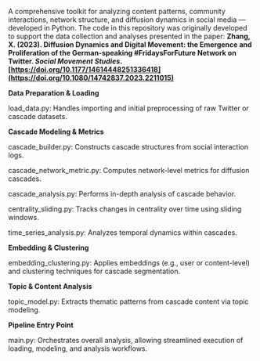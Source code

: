 A comprehensive toolkit for analyzing content patterns, community interactions, network structure, and diffusion dynamics in social media —developed in Python.
The code in this repository was originally developed to support the data collection and analyses presented in the paper: **Zhang, X. (2023). Diffusion Dynamics and Digital Movement: the Emergence and Proliferation of the German-speaking #FridaysForFuture Network on Twitter. *Social Movement Studies*. [https://doi.org/10.1177/14614448251336418](https://doi.org/10.1080/14742837.2023.2211015)**


**Data Preparation & Loading**

load_data.py: Handles importing and initial preprocessing of raw Twitter or cascade datasets.

**Cascade Modeling & Metrics**

cascade_builder.py: Constructs cascade structures from social interaction logs.

cascade_network_metric.py: Computes network-level metrics for diffusion cascades.

cascade_analysis.py: Performs in-depth analysis of cascade behavior.

centrality_sliding.py: Tracks changes in centrality over time using sliding windows.

time_series_analysis.py: Analyzes temporal dynamics within cascades.

**Embedding & Clustering**

embedding_clustering.py: Applies embeddings (e.g., user or content-level) and clustering techniques for cascade segmentation.

**Topic & Content Analysis**

topic_model.py: Extracts thematic patterns from cascade content via topic modeling.

**Pipeline Entry Point**

main.py: Orchestrates overall analysis, allowing streamlined execution of loading, modeling, and analysis workflows.

